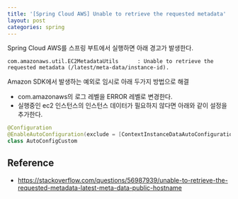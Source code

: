 ```yaml
---
title: '[Spring Cloud AWS] Unable to retrieve the requested metadata'
layout: post
categories: spring
---
```


Spring Cloud AWS를 스프링 부트에서 실행하면 아래 경고가 발생한다.
```text
com.amazonaws.util.EC2MetadataUtils      : Unable to retrieve the requested metadata (/latest/meta-data/instance-id).
```  

Amazon SDK에서 발생하는 예외로 임시로 아래 두가지 방법으로 해결
- com.amazonaws의 로그 레벨을 ERROR 레벨로 변경한다.
- 실행중인 ec2 인스턴스의 인스턴스 데이터가 필요하지 않다면 아래와 같이 설정을 추가한다.

```kotlin
@Configuration
@EnableAutoConfiguration(exclude = [ContextInstanceDataAutoConfiguration::class])
class AutoConfigCustom
```

## Reference
- <https://stackoverflow.com/questions/56987939/unable-to-retrieve-the-requested-metadata-latest-meta-data-public-hostname>